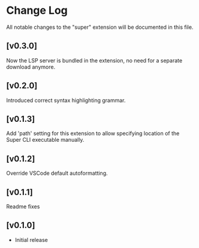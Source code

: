# Change Log

All notable changes to the "super" extension will be documented in this file.


## [v0.3.0]
Now the LSP server is bundled in the extension, no need for a separate download anymore.

## [v0.2.0]
Introduced correct syntax highlighting grammar.

## [v0.1.3]
Add 'path' setting for this extension to allow specifying location of the Super CLI executable manually.

## [v0.1.2]
Override VSCode default autoformatting.

## [v0.1.1]
Readme fixes

## [v0.1.0]
- Initial release
